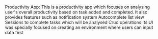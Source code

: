 Productivity App:
This is a productivity app which focuses on analysing user's overall productivity based on task added and completed. It also provides features such as 
notification system
Autocomplete list view
Sessions to complete tasks which will be analysed
Crud operations
Its UI was specially focused on creating an environment where users can input data first
